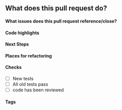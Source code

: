 ## What does this pull request do?

#### What issues does this pull request reference/close?

#### Code highlights

#### Next Steps

#### Places for refactoring

#### Checks
- [ ] New tests
- [ ] All old tests pass
- [ ] code has been reviewed 

#### Tags
